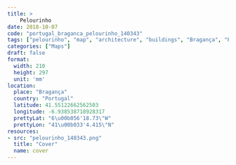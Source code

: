 ```yaml
---
title: > 
    Pelourinho
date: 2018-10-07
code: "portugal_braganca_pelourinho_140343"
tags: ["pelourinho", "map", "architecture", "buildings", "Bragança", "Portugal"]
categories: ["Maps"]
draft: false
format:
  width: 210
  height: 297
  unit: 'mm'
location:
  place: "Bragança"
  country: "Portugal"
  latitude: 41.55122662562503
  longitude: -6.938538718928317
  prettyLat: "6\u00b056'18.73\"W"
  prettyLon: "41\u00b033'4.415\"N"
resources:
- src: "pelourinho_140343.png"
  title: "Cover"
  name: cover
---
```

